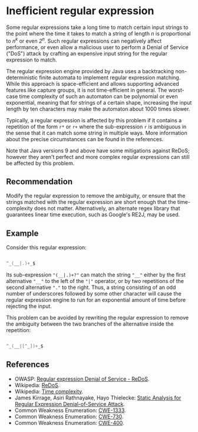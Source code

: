 # Inefficient regular expression
Some regular expressions take a long time to match certain input strings to the point where the time it takes to match a string of length *n* is proportional to *n<sup>k</sup>* or even *2<sup>n</sup>*. Such regular expressions can negatively affect performance, or even allow a malicious user to perform a Denial of Service ("DoS") attack by crafting an expensive input string for the regular expression to match.

The regular expression engine provided by Java uses a backtracking non-deterministic finite automata to implement regular expression matching. While this approach is space-efficient and allows supporting advanced features like capture groups, it is not time-efficient in general. The worst-case time complexity of such an automaton can be polynomial or even exponential, meaning that for strings of a certain shape, increasing the input length by ten characters may make the automaton about 1000 times slower.

Typically, a regular expression is affected by this problem if it contains a repetition of the form `r*` or `r+` where the sub-expression `r` is ambiguous in the sense that it can match some string in multiple ways. More information about the precise circumstances can be found in the references.

Note that Java versions 9 and above have some mitigations against ReDoS; however they aren't perfect and more complex regular expressions can still be affected by this problem.


## Recommendation
Modify the regular expression to remove the ambiguity, or ensure that the strings matched with the regular expression are short enough that the time-complexity does not matter. Alternatively, an alternate regex library that guarantees linear time execution, such as Google's RE2J, may be used.


## Example
Consider this regular expression:

```java

^_(__|.)+_$
```
Its sub-expression `"(__|.)+?"` can match the string `"__"` either by the first alternative `"__"` to the left of the `"|"` operator, or by two repetitions of the second alternative `"."` to the right. Thus, a string consisting of an odd number of underscores followed by some other character will cause the regular expression engine to run for an exponential amount of time before rejecting the input.

This problem can be avoided by rewriting the regular expression to remove the ambiguity between the two branches of the alternative inside the repetition:

```java

^_(__|[^_])+_$
```

## References
* OWASP: [Regular expression Denial of Service - ReDoS](https://www.owasp.org/index.php/Regular_expression_Denial_of_Service_-_ReDoS).
* Wikipedia: [ReDoS](https://en.wikipedia.org/wiki/ReDoS).
* Wikipedia: [Time complexity](https://en.wikipedia.org/wiki/Time_complexity).
* James Kirrage, Asiri Rathnayake, Hayo Thielecke: [Static Analysis for Regular Expression Denial-of-Service Attack](https://arxiv.org/abs/1301.0849).
* Common Weakness Enumeration: [CWE-1333](https://cwe.mitre.org/data/definitions/1333.html).
* Common Weakness Enumeration: [CWE-730](https://cwe.mitre.org/data/definitions/730.html).
* Common Weakness Enumeration: [CWE-400](https://cwe.mitre.org/data/definitions/400.html).
